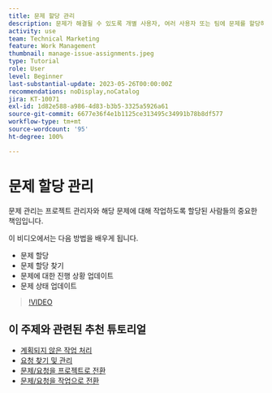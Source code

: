 ```yaml
---
title: 문제 할당 관리
description: 문제가 해결될 수 있도록 개별 사용자, 여러 사용자 또는 팀에 문제를 할당하는 방법을 알아봅니다.
activity: use
team: Technical Marketing
feature: Work Management
thumbnail: manage-issue-assignments.jpeg
type: Tutorial
role: User
level: Beginner
last-substantial-update: 2023-05-26T00:00:00Z
recommendations: noDisplay,noCatalog
jira: KT-10071
exl-id: 1d82e588-a986-4d83-b3b5-3325a5926a61
source-git-commit: 6677e36f4e1b1125ce313495c34991b78b8df577
workflow-type: tm+mt
source-wordcount: '95'
ht-degree: 100%

---
```


# 문제 할당 관리

문제 관리는 프로젝트 관리자와 해당 문제에 대해 작업하도록 할당된 사람들의 중요한 책임입니다.

이 비디오에서는 다음 방법을 배우게 됩니다.

* 문제 할당
* 문제 할당 찾기
* 문제에 대한 진행 상황 업데이트
* 문제 상태 업데이트

>[!VIDEO](https://video.tv.adobe.com/v/3419931/?quality=12&learn=on)

## 이 주제와 관련된 추천 튜토리얼

* [계획되지 않은 작업 처리](/help/manage-work/issues-requests/handle-unplanned-work.md)
* [요청 찾기 및 관리](/help/manage-work/issues-requests/find-requests.md)
* [문제/요청을 프로젝트로 전환](/help/manage-work/issues-requests/create-a-project-from-a-request.md)
* [문제/요청을 작업으로 전환](/help/manage-work/issues-requests/convert-issues-to-other-work-items.md)
